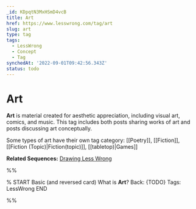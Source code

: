 ```yaml
---
_id: KDpqtN3MxHSmD4vcB
title: Art
href: https://www.lesswrong.com/tag/art
slug: art
type: tag
tags:
  - LessWrong
  - Concept
  - Tag
synchedAt: '2022-09-01T09:42:56.343Z'
status: todo
---
```


# Art

**Art** is material created for aesthetic appreciation, including visual art, comics, and music. This tag includes both posts sharing works of art and posts discussing art conceptually.

Some types of art have their own tag category: [[Poetry]], [[Fiction]], [[Fiction (Topic)|Fiction(topic)]], [[tabletop)|Games]]

**Related Sequences:** [Drawing Less Wrong](https://www.lesswrong.com/s/WPgA9x5ZvKu9oYvgB)


%%

% START
Basic (and reversed card)
What is **Art**?
Back: {TODO}
Tags: LessWrong
END
<!--ID: 1663156952464-->


%%
	
